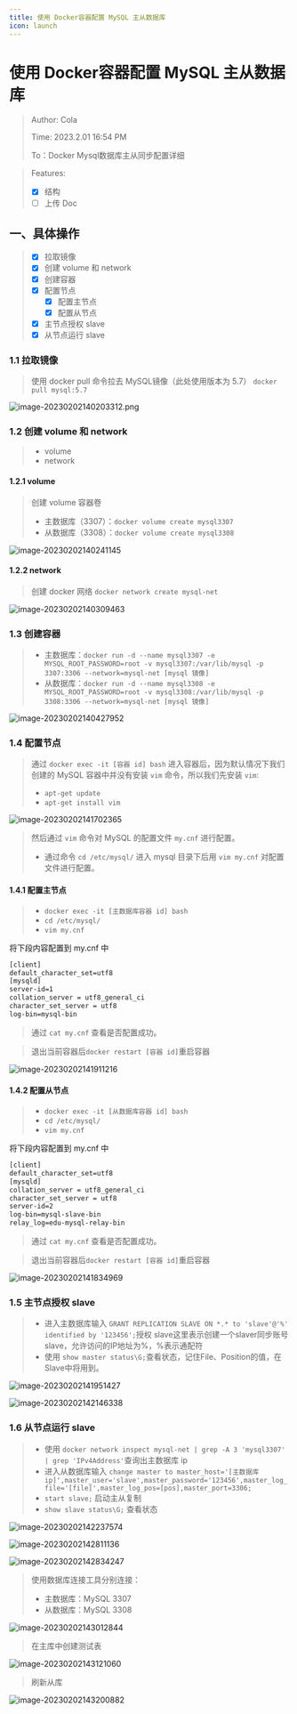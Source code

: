 ```yaml
---
title: 使用 Docker容器配置 MySQL 主从数据库
icon: launch
---
```

# 使用 Docker容器配置 MySQL 主从数据库

> Author: Cola
>
> Time: 2023.2.01 16:54 PM
>
> To：Docker Mysql数据库主从同步配置详细

> Features:
>
> - [x] 结构
> - [ ] 上传 Doc

## 一、具体操作

> - [x] 拉取镜像
> - [x] 创建 volume 和 network
> - [x] 创建容器
> - [x] 配置节点
>   - [x] 配置主节点
>   - [x] 配置从节点
> - [x] 主节点授权 slave
> - [x] 从节点运行 slave

### 1.1 拉取镜像

> 使用 docker pull 命令拉去 MySQL镜像（此处使用版本为 5.7） `docker pull mysql:5.7`

![image-20230202140203312.png](/image-20230202140203312.png)

### 1.2 创建 volume 和 network

> -  volume  
> - network

#### 1.2.1 volume

> 创建 volume 容器卷 
>
> - 主数据库（3307）：`docker volume create mysql3307`
> - 从数据库（3308）：`docker volume create mysql3308`

![image-20230202140241145](/image-20230202140241145.png)

#### 1.2.2 network

> 创建 docker 网络 `docker network create mysql-net`

![image-20230202140309463](/image-20230202140309463.png)

### 1.3 创建容器

> - 主数据库：`docker run -d --name mysql3307 -e MYSQL_ROOT_PASSWORD=root -v mysql3307:/var/lib/mysql -p 3307:3306 --network=mysql-net [mysql 镜像]`
> - 从数据库：`docker run -d --name mysql3308 -e MYSQL_ROOT_PASSWORD=root -v mysql3308:/var/lib/mysql -p 3308:3306 --network=mysql-net [mysql 镜像]`

![image-20230202140427952](/image-20230202140427952.png)

### 1.4 配置节点

> 通过 `docker exec -it [容器 id] bash` 进入容器后，因为默认情况下我们创建的 MySQL 容器中并没有安装 `vim` 命令，所以我们先安装 `vim`:
>
> - `apt-get update`
> - `apt-get install vim`

![image-20230202141702365](/image-20230202141702365.png)

> 然后通过 `vim` 命令对 MySQL 的配置文件 `my.cnf` 进行配置。
>
> - 通过命令 `cd /etc/mysql/` 进入 mysql 目录下后用 `vim my.cnf` 对配置文件进行配置。



#### 1.4.1 配置主节点

> - `docker exec -it [主数据库容器 id] bash`
> - `cd /etc/mysql/`
> - `vim my.cnf`

将下段内容配置到 my.cnf 中

```xml
[client]
default_character_set=utf8
[mysqld]
server-id=1 
collation_server = utf8_general_ci
character_set_server = utf8
log-bin=mysql-bin
```

> 通过 `cat my.cnf` 查看是否配置成功。

> 退出当前容器后`docker restart [容器 id]`重启容器

![image-20230202141911216](/image-20230202141911216.png)

#### 1.4.2 配置从节点

> - `docker exec -it [从数据库容器 id] bash`
> - `cd /etc/mysql/`
> - `vim my.cnf`

将下段内容配置到 my.cnf 中

```xml
[client]
default_character_set=utf8
[mysqld]
collation_server = utf8_general_ci
character_set_server = utf8
server-id=2  
log-bin=mysql-slave-bin   
relay_log=edu-mysql-relay-bin 
```

> 通过 `cat my.cnf` 查看是否配置成功。

> 退出当前容器后`docker restart [容器 id]`重启容器

![image-20230202141834969](/image-20230202141834969.png)

### 1.5 主节点授权 slave

> - 进入主数据库输入 `GRANT REPLICATION SLAVE ON *.* to 'slave'@'%' identified by '123456';`授权 slave这里表示创建一个slaver同步账号slave，允许访问的IP地址为%，%表示通配符
> - 使用 `show master status\G;`查看状态，记住File、Position的值，在Slave中将用到。

![image-20230202141951427](/image-20230202141951427.png)

![image-20230202142146338](/image-20230202142146338.png)

### 1.6 从节点运行 slave

> - 使用 `docker network inspect mysql-net | grep -A 3 'mysql3307' | grep 'IPv4Address'`查询出主数据库 ip 
> - 进入从数据库输入 `change master to master_host='[主数据库 ip]',master_user='slave',master_password='123456',master_log_file='[file]',master_log_pos=[pos],master_port=3306;`
> - `start slave;` 启动主从复制
> - `show slave status\G;` 查看状态

![image-20230202142237574](/image-20230202142237574.png)

![image-20230202142811136](/image-20230202142811136.png)

![image-20230202142834247](/image-20230202142834247.png)

> 使用数据库连接工具分别连接：
>
> - 主数据库：MySQL 3307
> - 从数据库：MySQL 3308

![image-20230202143012844](/image-20230202143012844.png)

> 在主库中创建测试表

![image-20230202143121060](/image-20230202143121060.png)

> 刷新从库

![image-20230202143200882](/image-20230202143200882.png)